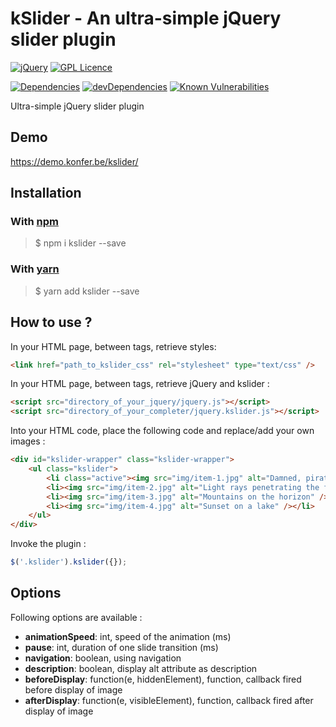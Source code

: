 # kSlider - An ultra-simple jQuery slider plugin

[![jQuery](https://img.shields.io/badge/jQuery-3.1-blue)](https://www.typescriptlang.org/)
[![GPL Licence](https://badges.frapsoft.com/os/gpl/gpl.svg?v=103)](https://opensource.org/licenses/gpl-license.php)

[![Dependencies](https://david-dm.org/konfer-be/kslider.svg)](https://david-dm.org/konfer-be/kslider)
[![devDependencies](https://david-dm.org/konfer-be/kslider/dev-status.svg)](https://david-dm.org/konfer-be/kslider?type=dev)
[![Known Vulnerabilities](https://snyk.io/test/github/konfer-be/kslider/badge.svg?style=plastic)](https://snyk.io/test/github/konfer-be/kslider)

Ultra-simple jQuery slider plugin
        
## Demo

https://demo.konfer.be/kslider/

## Installation

### With [npm](http://npmjs.com)

> $ npm i kslider --save

### With [yarn](https://yarnpkg.com/lang/en/)

> $ yarn add kslider --save

## How to use ?

In your HTML page, between <head> tags, retrieve styles:

``` html 
<link href="path_to_kslider_css" rel="stylesheet" type="text/css" />
```

In your HTML page, between <head> tags, retrieve jQuery and kslider :

``` html 
<script src="directory_of_your_jquery/jquery.js"></script>
<script src="directory_of_your_completer/jquery.kslider.js"></script>
```

Into your HTML code, place the following code and replace/add your own images :

``` html 
<div id="kslider-wrapper" class="kslider-wrapper">
    <ul class="kslider">
        <li class="active"><img src="img/item-1.jpg" alt="Damned, pirates are in the square" /></li>
        <li><img src="img/item-2.jpg" alt="Light rays penetrating the forest" /></li>
        <li><img src="img/item-3.jpg" alt="Mountains on the horizon" /></li>
        <li><img src="img/item-4.jpg" alt="Sunset on a lake" /></li>
    </ul>
</div>
```
 
Invoke the plugin :

``` javascript
$('.kslider').kslider({});
```

## Options

Following options are available :

* **animationSpeed**: int, speed of the animation (ms)
* **pause**: int, duration of one slide transition (ms)
* **navigation**: boolean, using navigation
* **description**: boolean, display alt attribute as description
* **beforeDisplay**: function(e, hiddenElement), function, callback fired before display of image
* **afterDisplay**: function(e, visibleElement), function, callback fired after display of image
                
